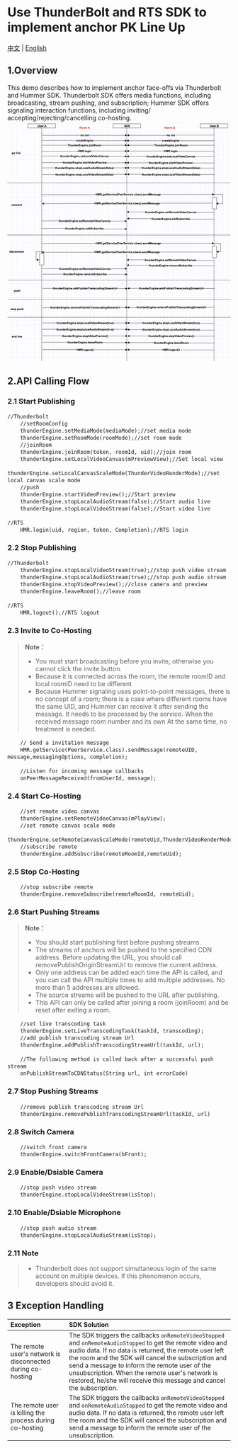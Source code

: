 # Use ThunderBolt and RTS SDK to implement anchor PK Line Up

[中文](README.zh.md) | [English](README.md)

## 1.Overview
This demo describes how to implement anchor face-offs via Thunderbolt and Hummer SDK. Thunderbolt SDK offers media functions, including broadcasting, stream pushing, and subscription; Hummer SDK offers signaling interaction functions, including inviting/ accepting/rejecting/cancelling co-hosting.
![avatar](cross_channel.png)

## 2.API Calling Flow

### 2.1 Start Publishing

```objc
//Thunderbolt
    //setRoomConfig
    thunderEngine.setMediaMode(mediaMode);//set media mode
    thunderEngine.setRoomMode(roomMode);//set room mode
    //joinRoom
    thunderEngine.joinRoom(token, roomId, uid);//join room 
    thunderEngine.setLocalVideoCanvas(mPreviewView);//Set local view
    thunderEngine.setLocalCanvasScaleMode(ThunderVideoRenderMode);//set local canvas scale mode
    //push
    thunderEngine.startVideoPreview();//Start preview
    thunderEngine.stopLocalAudioStream(false);//Start audio live
    thunderEngine.stopLocalVideoStream(false);//Start video live

//RTS
    HMR.login(uid, region, token, Completion);//RTS login

```

### 2.2 Stop Publishing

```objc
//Thunderbolt
    thunderEngine.stopLocalVideoStream(true);//stop push video stream
    thunderEngine.stopLocalAudioStream(true);//stop push audio stream
    thunderEngine.stopVideoPreview();//close camera and preview
    thunderEngine.leaveRoom();//leave room

//RTS
    HMR.logout();//RTS logout
```

### 2.3 Invite to Co-Hosting

> **Note：**
>
> - You must start broadcasting before you invite, otherwise you cannot click the invite button.
> - Because it is connected across the room, the remote roomID and local roomID need to be different
> - Because Hummer signaling uses point-to-point messages, there is no concept of a room; there is a case where different rooms have the same UID, and Hummer can receive it after sending the message. It needs to be processed by the service. When the received message room number and its own At the same time, no treatment is needed.

```objc
    // Send a invitation message
    HMR.getService(PeerService.class).sendMessage(remoteUID, message,messagingOptions, completion);

    //Listen for incoming message callbacks
    onPeerMessageReceived(fromUserId, message);
```

### 2.4 Start Co-Hosting

```objc
    //set remote video canvas
    thunderEngine.setRemoteVideoCanvas(mPlayView);
    //set remote canvas scale mode
    thunderEngine.setRemoteCanvasScaleMode(remoteUid,ThunderVideoRenderMode);
    //subscribe remote
    thunderEngine.addSubscribe(remoteRoomId,remoteUid);
```

### 2.5 Stop Co-Hosting

```objc
    //stop subscribe remote
    thunderEngine.removeSubscribe(remoteRoomId, remoteUid);
```

### 2.6 Start Pushing Streams

> **Note：**
>
> - You should start publishing first before pushing streams. 
> - The streams of anchors will be pushed to the specified CDN address. Before updating the URL, you should call removePublishOriginStreamUrl to remove the  current address.
> - Only one address can be added each time the API is called, and you can call the API multiple times to add multiple addresses. No more than 5 addresses are allowed. 
> - The source streams will be pushed to the URL after publishing.
> - This API can only be called after joining a room (joinRoom) and be reset after exiting a room.

```objc
    //set live transcoding task
    thunderEngine.setLiveTranscodingTask(taskId, transcoding);
    //add publish transcoding stream Url
    thunderEngine.addPublishTranscodingStreamUrl(taskId, url);

    //The following method is called back after a successful push stream
    onPublishStreamToCDNStatus(String url, int errorCode)
```

### 2.7 Stop Pushing Streams

```objc
    //remove publish transcoding stream Url
    thunderEngine.removePublishTranscodingStreamUrl(taskId, url)
```

### 2.8 Switch Camera

```objc
    //switch front camera
    thunderEngine.switchFrontCamera(bFront);
```

### 2.9 Enable/Dsiable Camera

```objc
    //stop push video stream
    thunderEngine.stopLocalVideoStream(isStop);
```

### 2.10 Enable/Dsiable Microphone

```objc
    //stop push audio stream
    thunderEngine.stopLocalAudioStream(isStop);
```

### 2.11 Note
> - Thunderbolt does not support simultaneous login of the same account on multiple devices. If this phenomenon occurs, developers should avoid it. 

## 3 Exception Handling
| Exception                                                    | SDK Solution                                                 |
| :----------------------------------------------------------- | :----------------------------------------------------------- |
| The  remote user's network is disconnected during co-hosting | The SDK triggers the callbacks `onRemoteVideoStopped` and `onRemoteAudioStopped` to get  the remote video and audio data. If no data is returned, the remote user left the room and the SDK will cancel the subscription and send a message to inform the remote user of the unsubscription. When the remote user's network is restored,  he/she will receive this message and cancel the subscription. |
| The remote user is killing the process during co-hosting     | The SDK triggers the callbacks `onRemoteVideoStopped` and `onRemoteAudioStopped` to get the remote video and audio data. If no data is returned, the remote user left the room and the SDK will cancel the subscription and send a message to inform the remote user of the unsubscription. |